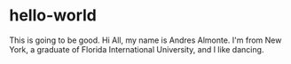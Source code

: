 # hello-world
This is going to be good.
Hi All, my name is Andres Almonte. I'm from New York, a graduate of Florida International University, and I like dancing.
